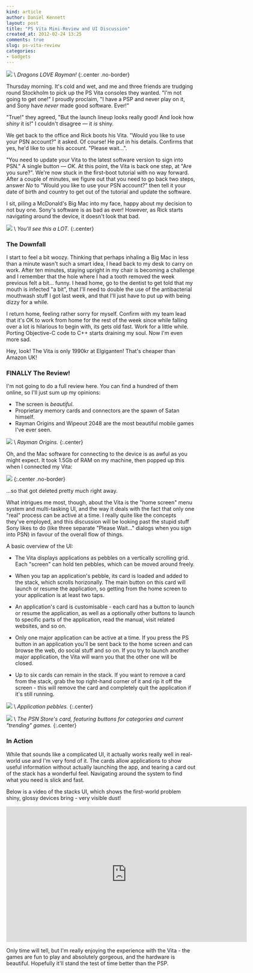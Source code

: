 ```yaml
---
kind: article
author: Daniel Kennett
layout: post
title: "PS Vita Mini-Review and UI Discussion"
created_at: 2012-02-24 13:25
comments: true
slug: ps-vita-review
categories: 
- Gadgets
---
```


[<img src="http://farm8.staticflickr.com/7061/6925488589_47166469fc_z.jpg" />](http://www.flickr.com/photos/ikenndac/6925488589/) \\
 *Dragons LOVE Rayman!* 
{:.center .no-border}

Thursday morning. It's cold and wet, and me and three friends are trudging round Stockholm to pick up the PS Vita consoles they wanted. "I'm not going to get one!" I proudly proclaim, "I have a PSP and never play on it, and Sony have *never* made good software. Ever!"

"True!" they agreed, "But the launch lineup looks really good! And look how *shiny* it is!" I couldn't disagree — it *is* shiny.

We get back to the office and Rick boots his Vita. "Would you like to use your PSN account?" it asked. Of course! He put in his details. Confirms that yes, he'd like to use his account. "Please wait…". 

"You need to update your Vita to the latest software version to sign into PSN." A single button — *OK*. At this point, the Vita is back one step, at "Are you sure?". We're now stuck in the first-boot tutorial with no way forward. After a couple of minutes, we figure out that you need to go back two steps, answer *No* to "Would you like to use your PSN account?" then tell it your date of birth and country to get out of the tutorial and update the software.

I sit, piling a McDonald's Big Mac into my face, happy about my decision to not buy one. Sony's software is as bad as ever! However, as Rick starts navigating around the device, it doesn't look that bad.

<img src="/pictures/vita/pleasewait.jpg" /> \\
 *You'll see this a LOT.* 
{:.center}

### The Downfall ###

I start to feel a bit woozy. Thinking that perhaps inhaling a Big Mac in less than a minute wasn't such a smart idea, I head back to my desk to carry on work. After ten minutes, staying upright in my chair is becoming a challenge and I remember that the hole where I had a tooth removed the week previous felt a bit… funny. I head home, go to the dentist to get told that my mouth is infected "a bit", that I'll need to double the use of the antibacterial mouthwash stuff I got last week, and that I'll just have to put up with being dizzy for a while.

I return home, feeling rather sorry for myself. Confirm with my team lead that it's OK to work from home for the rest of the week since while falling over a lot is hilarious to begin with, its gets old fast. Work for a little while. Porting Objective-C code to C++ starts draining my soul. Now I'm even more sad.

Hey, look! The Vita is only 1990kr at Elgiganten! That's cheaper than Amazon UK!

### FINALLY The Review! ###

I'm not going to do a full review here. You can find a hundred of them online, so I'll just sum up my opinions:

* The screen is *beautiful*.
* Proprietary memory cards and connectors are the spawn of Satan himself.
* Rayman Origins and Wipeout 2048 are the most beautiful mobile games I've ever seen.

<img src="/pictures/vita/rayman.jpg" /> \\
 *Rayman Origins.* 
{:.center}


Oh, and the Mac software for connecting to the device is as awful as you might expect. It took 1.5Gb of RAM on my machine, then popped up this when I connected my Vita:

<img src="/pictures/vita/YES.png" />
{:.center .no-border}

…so that got deleted pretty much right away.

What intrigues me most, though, about the Vita is the "home screen" menu system and multi-tasking UI, and the way it deals with the fact that only one "real" process can be active at a time. I really quite like the concepts they've employed, and this discussion will be looking past the stupid stuff Sony likes to do (like three separate "Please Wait…" dialogs when you sign into PSN) in favour of the overall flow of things.

A basic overview of the UI:

* The Vita displays applications as pebbles on a vertically scrolling grid. Each "screen" can hold ten pebbles, which can be moved around freely.

* When you tap an application's pebble, its card is loaded and added to the stack, which scrolls horizonally. The main button on this card will launch or resume the application, so getting from the home screen to your application is at least two taps.

* An application's card is customisable - each card has a button to launch or resume the application, as well as a optionally other buttons to launch to specific parts of the application, read the manual, visit related websites, and so on.

* Only one major application can be active at a time. If you press the PS button in an application you'll be sent back to the home screen and can browse the web, do social stuff and so on. If you try to launch another major application, the Vita will warn you that the other one will be closed. 

* Up to six cards can remain in the stack. If you want to remove a card from the stack, grab the top right-hand corner of it and rip it off the screen - this will remove the card and completely quit the application if it's still running.

<img src="/pictures/vita/pebbles.jpg" /> \\
 *Application pebbles.* 
{:.center}

<img src="/pictures/vita/storecard.jpg" /> \\
 *The PSN Store's card, featuring buttons for categories and current "trending" games.* 
{:.center}

### In Action ###

While that sounds like a complicated UI, it actually works really well in real-world use and I'm very fond of it. The cards allow applications to show useful information without actually launching the app, and tearing a card out of the stack has a wonderful feel. Navigating around the system to find what you need is slick and fast.

Below is a video of the stacks UI, which shows the first-world problem shiny, glossy devices bring - very visible dust!

<p style="text-align: center;"><iframe width="640" height="360" src="http://www.youtube.com/embed/QDCms-8eS8c?rel=0" frameborder="0" allowfullscreen></iframe></p>

Only time will tell, but I'm really enjoying the experience with the Vita - the games are fun to play and absolutely gorgeous, and the hardware is beautiful. Hopefully it'll stand the test of time better than the PSP.
